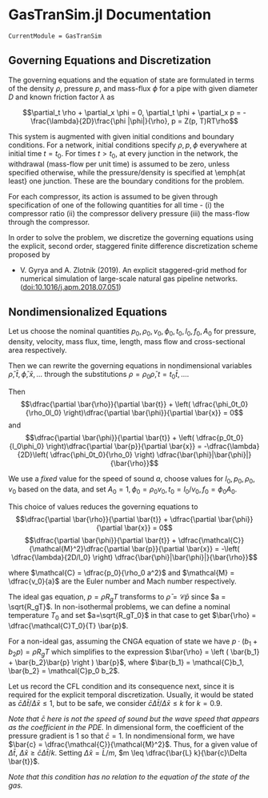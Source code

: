 # GasTranSim.jl Documentation

```@meta
CurrentModule = GasTranSim
```

## Governing Equations and Discretization
The governing equations and the equation of state are formulated in terms of the density $\rho$, pressure $p$, and mass-flux $\phi$ for a pipe with given diameter $D$ and known friction factor $\lambda$ as

$$\partial_t \rho + \partial_x \phi = 0, \partial_t \phi + \partial_x p = -\frac{\lambda}{2D}\frac{\phi |\phi|}{\rho}, p = Z(p, T)RT\rho$$

This system is augmented with given initial conditions and boundary conditions. For a network, initial conditions specify $\rho, p, \phi$ everywhere at initial time $t = t_0$.
For  times $t > t_0$, at every junction in the network, the withdrawal (mass-flow per unit time) is assumed to be zero, unless specified otherwise, while the pressure/density is specified at \emph{at least} one junction. These are the boundary conditions for the problem.

For each compressor, its action is assumed to be given through specification of one of the following quantities for all time - (i) the compressor ratio (ii) the compressor delivery pressure (iii) the mass-flow through the compressor. 

In order to solve the problem, we discretize the governing equations using the explicit, second order, staggered finite difference  discretization scheme proposed by
* V. Gyrya and A. Zlotnik (2019). An explicit staggered-grid method for numerical simulation of large-scale natural gas pipeline networks. ([doi:10.1016/j.apm.2018.07.051](https://doi.org/10.1016/j.apm.2018.07.051))

## Nondimensionalized Equations

Let us choose the nominal quantities $p_0, \rho_0, v_0, \phi_0, t_0, l_0,f_0, A_0$ for pressure, density, velocity, mass flux, time, length, mass flow and cross-sectional area respectively.

Then we can rewrite the governing equations in nondimensional variables $\bar{\rho}, \bar{t},\bar{\phi}, \bar{x}, \dotsc$  through the substitutions $\rho = \rho_0 \bar{\rho}, t = t_0\bar{t}, \dotsc$.

Then 
$$\dfrac{\partial \bar{\rho}}{\partial \bar{t}} + \left( \dfrac{\phi_0t_0}{\rho_0l_0} \right)\dfrac{\partial \bar{\phi}}{\partial \bar{x}} = 0$$
and
$$\dfrac{\partial \bar{\phi}}{\partial \bar{t}} + \left( \dfrac{p_0t_0}{l_0\phi_0} \right)\dfrac{\partial \bar{p}}{\partial \bar{x}} = -\dfrac{\lambda}{2D}\left( \dfrac{\phi_0t_0}{\rho_0} \right) \dfrac{\bar{\phi}|\bar{\phi}|}{\bar{\rho}}$$

We use a *fixed* value for the speed of sound $a$, choose values for $l_0, p_0, \rho_0, v_0$ based on the data, and set $A_0 =1, \phi_0 = \rho_0 v_0, t_0 = l_0/v_0, f_0 = \phi_0 A_0$.

This choice of values reduces the governing equations to 
$$\dfrac{\partial \bar{\rho}}{\partial \bar{t}} + \dfrac{\partial \bar{\phi}}{\partial \bar{x}} = 0$$
$$\dfrac{\partial \bar{\phi}}{\partial \bar{t}} + \dfrac{\mathcal{C}}{\mathcal{M}^2}\dfrac{\partial \bar{p}}{\partial \bar{x}} = -\left( \dfrac{\lambda}{2D/l_0} \right) \dfrac{\bar{\phi}|\bar{\phi}|}{\bar{\rho}}$$

where $\mathcal{C} =  \dfrac{p_0}{\rho_0 a^2}$ and $\mathcal{M} = \dfrac{v_0}{a}$ are the Euler number and Mach number respectively.

The ideal gas equation, $p = \rho R_g T$ transforms to $\bar{\rho} = \mathcal{C} \bar{p}$ since $a = \sqrt{R_gT}$. In non-isothermal problems, we can define a nominal temperature $T_0$  and set $a=\sqrt{R_gT_0}$ in that case to get $\bar{\rho} = \dfrac{\mathcal{C}T_0}{T} \bar{p}$.

For a non-ideal gas, assuming the CNGA equation of state we have $p\cdot(b_1 + b_2 p) = \rho R_g T$ which simplifies to the expression $\bar{\rho} = \left ( \bar{b_1} + \bar{b_2}\bar{p} \right ) \bar{p}$, where $\bar{b_1} = \mathcal{C}b_1, \bar{b_2} = \mathcal{C}p_0 b_2$. 

Let us record the CFL condition and its consequence next, since it is required for the explicit temporal discretization. Usually, it would be stated as $\bar{c}\Delta \bar{t}/ \Delta \bar{x} \leq 1$, but to be safe, we consider 
$\bar{c}\Delta \bar{t}/ \Delta \bar{x} \leq k$ for $k= 0.9$.

*Note that $\bar{c}$ here is not the speed of sound but the wave speed that appears as the coefficient in the PDE.*
In dimensional form, the coefficient of the pressure gradient is $1$ so that $\bar{c}=1$. In nondimensional form, we have $\bar{c} = \dfrac{\mathcal{C}}{\mathcal{M}^2}$.
Thus, for a given value of $\Delta \bar{t}$, $\Delta \bar{x} \geq \bar{c}\Delta \bar{t}/k$. Setting $\Delta \bar{x} = \bar{L}/m$,  $m \leq \dfrac{\bar{L} k}{\bar{c}\Delta \bar{t}}$.

*Note that this condition has no relation to the equation of the state of the gas.*



